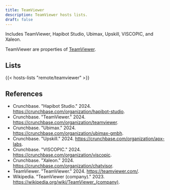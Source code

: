 ```yaml
---
title: TeamViewer
description: TeamViewer hosts lists.
draft: false
---
```


Includes TeamViewer, Hapibot Studio, Ubimax, Upskill, VISCOPIC, and Xaleon.

TeamViewer are properties of [TeamViewer](https://teamviewer.com/).

## Lists

{{< hosts-lists "remote/teamviewer" >}}

## References

+ Crunchbase. "Hapibot Studio." 2024. https://crunchbase.com/organization/hapibot-studio.
+ Crunchbase. "TeamViewer." 2024. https://crunchbase.com/organization/teamviewer.
+ Crunchbase. "Ubimax." 2024. https://crunchbase.com/organization/ubimax-gmbh.
+ Crunchbase. "Upskill." 2024. https://crunchbase.com/organization/apx-labs.
+ Crunchbase. "VISCOPIC." 2024. https://crunchbase.com/organization/viscopic.
+ Crunchbase. "Xaleon." 2024. https://crunchbase.com/organization/chatvisor.
+ TeamViewer. "TeamViewer." 2024. https://teamviewer.com/.
+ Wikipedia. "TeamViewer (company)." 2023. https://wikipedia.org/wiki/TeamViewer_(company).
